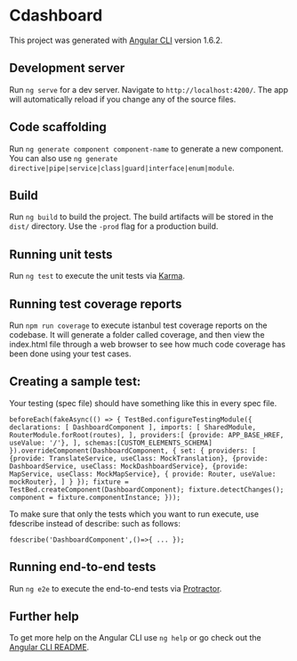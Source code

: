 # Cdashboard

This project was generated with [Angular CLI](https://github.com/angular/angular-cli) version 1.6.2.

## Development server

Run `ng serve` for a dev server. Navigate to `http://localhost:4200/`. The app will automatically reload if you change any of the source files.

## Code scaffolding

Run `ng generate component component-name` to generate a new component. You can also use `ng generate directive|pipe|service|class|guard|interface|enum|module`.

## Build

Run `ng build` to build the project. The build artifacts will be stored in the `dist/` directory. Use the `-prod` flag for a production build.

## Running unit tests

Run `ng test` to execute the unit tests via [Karma](https://karma-runner.github.io).

## Running test coverage reports

Run `npm run coverage` to execute istanbul test coverage reports on the codebase. It will generate a folder called coverage, and then view the index.html file through a web browser to see how much code coverage has been done using your test cases.

## Creating a sample test:

Your testing (spec file) should have something like this in every spec file.

`beforeEach(fakeAsync(() => {
  TestBed.configureTestingModule({
    declarations: [
      DashboardComponent
    ],
    imports: [
      SharedModule,
      RouterModule.forRoot(routes),
    ],
    providers:[
      {provide: APP_BASE_HREF, useValue: '/'},
    ],
    schemas:[CUSTOM_ELEMENTS_SCHEMA]
  }).overrideComponent(DashboardComponent, {
  set: {
    providers: [
      {provide: TranslateService, useClass: MockTranslation},
      {provide: DashboardService, useClass: MockDashboardService},
      {provide: MapService, useClass: MockMapService},
      { provide: Router, useValue: mockRouter},
    ]
  }
});
 fixture = TestBed.createComponent(DashboardComponent);
 fixture.detectChanges();
 component = fixture.componentInstance;
}));`

To make sure that only the tests which you want to run execute, use fdescribe instead of describe: such as follows:

`fdescribe('DashboardComponent',()=>{
...
  });`

## Running end-to-end tests

Run `ng e2e` to execute the end-to-end tests via [Protractor](http://www.protractortest.org/).

## Further help

To get more help on the Angular CLI use `ng help` or go check out the [Angular CLI README](https://github.com/angular/angular-cli/blob/master/README.md).
